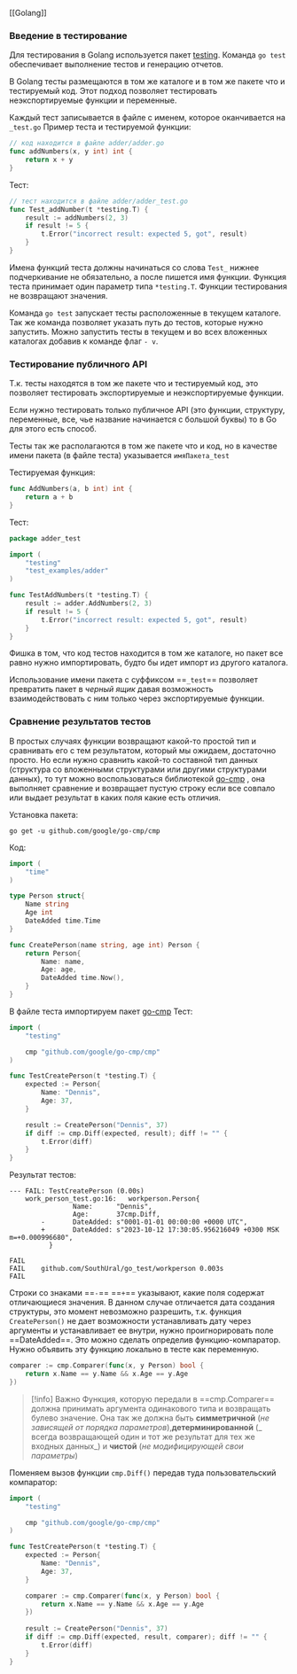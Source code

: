 [[Golang]]

### Введение в тестирование

Для тестирования в Golang используется пакет [testing](). Команда `go test` обеспечивает выполнение тестов и генерацию отчетов.

В Golang тесты размещаются в том же каталоге и в том же пакете что и тестируемый код. Этот подход позволяет тестировать неэкспортируемые функции и переменные.

Каждый тест записывается в файле с именем, которое оканчивается на `_test.go`
Пример теста и тестируемой функции:
```go
// код находится в файле adder/adder.go
func addNumbers(x, y int) int {
	return x + y
}
```
Тест:
```go
// тест находится в файле adder/adder_test.go
func Test_addNumber(t *testing.T) {
	result := addNumbers(2, 3)
	if result != 5 {
		t.Error("incorrect result: expected 5, got", result)
	}
}
```

Имена функций теста должны начинаться со слова `Test_` нижнее подчеркивание не обязательно, а после пишется имя функции.
Функция теста принимает один параметр типа `*testing.T`. Функции тестирования не возвращают значения.

Команда `go test` запускает тесты расположенные в текущем каталоге. Так же команда позволяет указать путь до тестов, которые нужно запустить. Можно запустить тесты в текущем и во всех вложенных каталогах добавив к команде флаг
`- v`.

### Тестирование публичного API

Т.к. тесты находятся в том же пакете что и тестируемый код, это позволяет тестировать экспортируемые и неэкспортируемые функции.

Если нужно тестировать только публичное API (это функции, структуру, переменные, все, чье название начинается с большой буквы) то в Go для этого есть способ.

Тесты так же располагаются в том же пакете что и код, но в качестве имени пакета (в файле теста) указывается `имяПакета_test`

Тестируемая функция:
```Go
func AddNumbers(a, b int) int {
	return a + b
}
```

Тест:
```go
package adder_test

import (
	"testing"
	"test_examples/adder"
)

func TestAddNumbers(t *testing.T) {
	result := adder.AddNumbers(2, 3)
	if result != 5 {
		t.Error("incorrect result: expected 5, got", result)
	}
}
```

Фишка в том, что код тестов находится в том же каталоге, но пакет все равно нужно импортировать, будто бы идет импорт из другого каталога.

Использование  имени пакета с суффиксом ==`_test`== позволяет превратить пакет в _черный ящик_ давая возможность взаимодействовать с ним только через экспортируемые функции.

### Сравнение результатов тестов

В простых случаях функции возвращают какой-то простой тип и сравнивать его с тем результатом, который мы ожидаем, достаточно просто. Но если нужно сравнить какой-то составной тип данных (структура со вложенными структурами или другими структурами данных), то тут можно воспользоваться библиотекой [go-cmp](https://github.com/google/go-cmp) , она выполняет сравнение и возвращает пустую строку если все совпало или выдает результат в каких поля какие есть отличия.

Установка пакета: 
```shell
go get -u github.com/google/go-cmp/cmp
```

Код:
```Go
import (
	"time"
)

type Person struct{
	Name string
	Age int
	DateAdded time.Time
}

func CreatePerson(name string, age int) Person {
	return Person{
		Name: name,
		Age: age,
		DateAdded time.Now(),
	}
}
```

В файле теста импортируем пакет [go-cmp](https://github.com/google/go-cmp) 
Тест:
```Go
import (
	"testing"

	cmp "github.com/google/go-cmp/cmp"
)

func TestCreatePerson(t *testing.T) {
	expected := Person{
		Name: "Dennis",
		Age: 37,
	}

	result := CreatePerson("Dennis", 37)
	if diff := cmp.Diff(expected, result); diff != "" {
		t.Error(diff)
	}
}
```

Результат тестов:
```Shell
--- FAIL: TestCreatePerson (0.00s)
    work_person_test.go:16:   workperson.Person{
                Name:      "Dennis",
                Age:       37cmp.Diff,
        -       DateAdded: s"0001-01-01 00:00:00 +0000 UTC",
        +       DateAdded: s"2023-10-12 17:30:05.956216049 +0300 MSK m=+0.000996680",
          }
        
FAIL
FAIL    github.com/SouthUral/go_test/workperson 0.003s
FAIL
```
Строки со знаками ==`-`== ==`+`== указывают, какие поля содержат отличающиеся значения. В данном случае отличается дата создания структуры, это момент невозможно разрешить, т.к. функция `CreatePerson()` не дает возможности устанавливать дату через аргументы и устанавливает ее внутри, нужно проигнорировать поле ==DateAdded==.
Это можно сделать определив функцию-компаратор. Нужно объявить эту функцию локально в тесте как переменную.
```Go
comparer := cmp.Comparer(func(x, y Person) bool {
	return x.Name == y.Name && x.Age == y.Age
})
```

>[!info] Важно
>Функция, которую передали в ==cmp.Comparer== должна принимать аргумента одинакового типа и возвращать булево значение. Она так же должна быть __симметричной__ (_не зависящей от порядка параметров_),__детерминированной__ (_
>всегда возвращающей один и тот же результат для тех же входных данных_) и __чистой__ (_не модифицирующей свои параметры_)


Поменяем вызов функции `cmp.Diff()` передав туда пользовательский компаратор:
```go
import (
	"testing"

	cmp "github.com/google/go-cmp/cmp"
)

func TestCreatePerson(t *testing.T) {
	expected := Person{
		Name: "Dennis",
		Age: 37,
	}

	comparer := cmp.Comparer(func(x, y Person) bool {
		return x.Name == y.Name && x.Age == y.Age
	})
	
	result := CreatePerson("Dennis", 37)
	if diff := cmp.Diff(expected, result, comparer); diff != "" {
		t.Error(diff)
	}
}
```